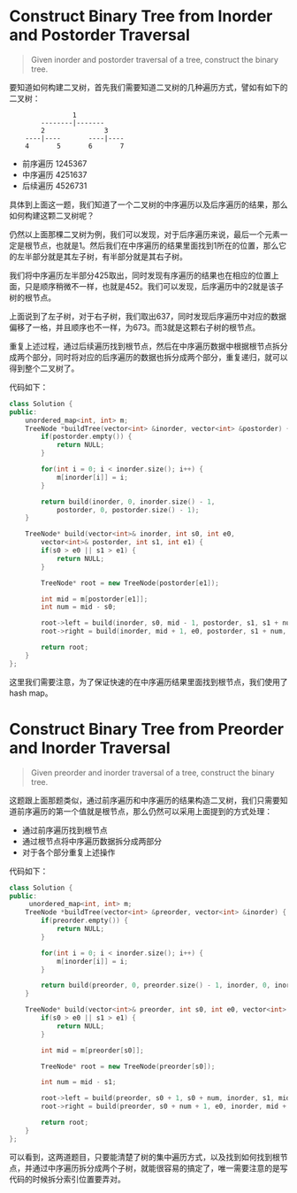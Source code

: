 # Construct Binary Tree from Inorder and Postorder Traversal

> Given inorder and postorder traversal of a tree, construct the binary tree.

要知道如何构建二叉树，首先我们需要知道二叉树的几种遍历方式，譬如有如下的二叉树：

```
                1
        --------|-------
        2               3
    ----|----       ----|----
    4       5       6       7
```

+ 前序遍历 1245367
+ 中序遍历 4251637
+ 后续遍历 4526731

具体到上面这一题，我们知道了一个二叉树的中序遍历以及后序遍历的结果，那么如何构建这颗二叉树呢？

仍然以上面那棵二叉树为例，我们可以发现，对于后序遍历来说，最后一个元素一定是根节点，也就是1。然后我们在中序遍历的结果里面找到1所在的位置，那么它的左半部分就是其左子树，有半部分就是其右子树。

我们将中序遍历左半部分425取出，同时发现有序遍历的结果也在相应的位置上面，只是顺序稍微不一样，也就是452。我们可以发现，后序遍历中的2就是该子树的根节点。

上面说到了左子树，对于右子树，我们取出637，同时发现后序遍历中对应的数据偏移了一格，并且顺序也不一样，为673。而3就是这颗右子树的根节点。

重复上述过程，通过后续遍历找到根节点，然后在中序遍历数据中根据根节点拆分成两个部分，同时将对应的后序遍历的数据也拆分成两个部分，重复递归，就可以得到整个二叉树了。

代码如下：

```c++
class Solution {
public:
    unordered_map<int, int> m;
    TreeNode *buildTree(vector<int> &inorder, vector<int> &postorder) {
        if(postorder.empty()) {
            return NULL;
        }

        for(int i = 0; i < inorder.size(); i++) {
            m[inorder[i]] = i;
        }

        return build(inorder, 0, inorder.size() - 1,
            postorder, 0, postorder.size() - 1);
    }

    TreeNode* build(vector<int>& inorder, int s0, int e0,
        vector<int>& postorder, int s1, int e1) {
        if(s0 > e0 || s1 > e1) {
            return NULL;
        }

        TreeNode* root = new TreeNode(postorder[e1]);

        int mid = m[postorder[e1]];
        int num = mid - s0;

        root->left = build(inorder, s0, mid - 1, postorder, s1, s1 + num - 1);
        root->right = build(inorder, mid + 1, e0, postorder, s1 + num, e1 - 1);

        return root;
    }
};
```

这里我们需要注意，为了保证快速的在中序遍历结果里面找到根节点，我们使用了hash map。

# Construct Binary Tree from Preorder and Inorder Traversal

> Given preorder and inorder traversal of a tree, construct the binary tree.

这题跟上面那题类似，通过前序遍历和中序遍历的结果构造二叉树，我们只需要知道前序遍历的第一个值就是根节点，那么仍然可以采用上面提到的方式处理：

+ 通过前序遍历找到根节点
+ 通过根节点将中序遍历数据拆分成两部分
+ 对于各个部分重复上述操作

代码如下：

```c++
class Solution {
public:
     unordered_map<int, int> m;
    TreeNode *buildTree(vector<int> &preorder, vector<int> &inorder) {
        if(preorder.empty()) {
            return NULL;
        }

        for(int i = 0; i < inorder.size(); i++) {
            m[inorder[i]] = i;
        }

        return build(preorder, 0, preorder.size() - 1, inorder, 0, inorder.size() - 1);
    }

    TreeNode* build(vector<int>& preorder, int s0, int e0, vector<int> &inorder, int s1, int e1) {
        if(s0 > e0 || s1 > e1) {
            return NULL;
        }

        int mid = m[preorder[s0]];

        TreeNode* root = new TreeNode(preorder[s0]);

        int num = mid - s1;

        root->left = build(preorder, s0 + 1, s0 + num, inorder, s1, mid - 1);
        root->right = build(preorder, s0 + num + 1, e0, inorder, mid + 1, e1);

        return root;
    }
};
```

可以看到，这两道题目，只要能清楚了树的集中遍历方式，以及找到如何找到根节点，并通过中序遍历拆分成两个子树，就能很容易的搞定了，唯一需要注意的是写代码的时候拆分索引位置要弄对。
